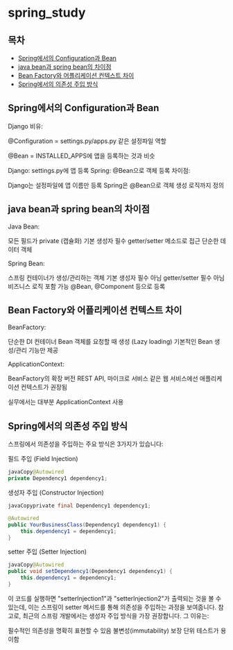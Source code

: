 # spring_study
## 목차
- [Spring에서의 Configuration과 Bean](#1)
- [java bean과 spring bean의 차이점](#2)
- [Bean Factory와 어플리케이션 컨텍스트 차이](#3)
- [Spring에서의 의존성 주입 방식](#4)


<a id="1"></a>

## Spring에서의 Configuration과 Bean
  Django 비유:

  @Configuration = settings.py/apps.py 같은 설정파일 역할

  @Bean = INSTALLED_APPS에 앱을 등록하는 것과 비슷

  Django: settings.py에 앱 등록
  Spring: @Bean으로 객체 등록
  차이점:

  Django는 설정파일에 앱 이름만 등록
  Spring은 @Bean으로 객체 생성 로직까지 정의


<a id="2"></a>

## java bean과 spring bean의 차이점
Java Bean:

모든 필드가 private (캡슐화)
기본 생성자 필수
getter/setter 메소드로 접근
단순한 데이터 객체

Spring Bean:

스프링 컨테이너가 생성/관리하는 객체
기본 생성자 필수 아님
getter/setter 필수 아님
비즈니스 로직 포함 가능
@Bean, @Component 등으로 등록



<a id="3"></a>

## Bean Factory와 어플리케이션 컨텍스트 차이

BeanFactory:

단순한 DI 컨테이너
Bean 객체를 요청할 때 생성 (Lazy loading)
기본적인 Bean 생성/관리 기능만 제공

ApplicationContext:

BeanFactory의 확장 버전
REST API, 마이크로 서비스 같은 웹 서비스에선 애플리케이션 컨텍스트가 권장됨

실무에서는 대부분 ApplicationContext 사용

<a id="4"></a>

## Spring에서의 의존성 주입 방식
스프링에서 의존성을 주입하는 주요 방식은 3가지가 있습니다:

필드 주입 (Field Injection)

```java
javaCopy@Autowired
private Dependency1 dependency1;
```
생성자 주입 (Constructor Injection)

``` java
javaCopyprivate final Dependency1 dependency1;

@Autowired
public YourBusinessClass(Dependency1 dependency1) {
    this.dependency1 = dependency1;
}
```

setter 주입 (Setter Injection)

``` java
javaCopy@Autowired
public void setDependency1(Dependency1 dependency1) {
    this.dependency1 = dependency1;
}
```

이 코드를 실행하면 "setterInjection1"과 "setterInjection2"가 출력되는 것을 볼 수 있는데, 이는 스프링이 setter 메서드를 통해 의존성을 주입하는 과정을 보여줍니다.
참고로, 최근의 스프링 개발에서는 생성자 주입 방식을 가장 권장합니다. 그 이유는:

필수적인 의존성을 명확히 표현할 수 있음
불변성(immutability) 보장
단위 테스트가 용이함